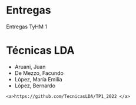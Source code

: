 # Entregas
Entregas TyHM 1
<html>
    <h1> Técnicas LDA </h1>
<ul>
    <li> Aruani, Juan </li>
    <li> De Mezzo, Facundo </li>
    <li> López, María Emilia </li>
    <li> López, Bernardo </li>
</ul>

    <a>https://github.com/TecnicasLDA/TP1_2022 </a>
</html>
